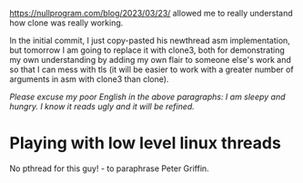 https://nullprogram.com/blog/2023/03/23/ allowed me to really understand how clone was really working.

In the initial commit, I just copy-pasted his newthread asm implementation, but tomorrow I am going to replace it with clone3, both for
demonstrating my own understanding by adding my own flair to someone else's work and so that I can mess with tls (it will be easier to
work with a greater number of arguments in asm with clone3 than clone).

*Please excuse my poor English in the above paragraphs: I am sleepy and hungry. I know it reads ugly and it will be refined.*

# Playing with low level linux threads

No pthread for this guy! - to paraphrase Peter Griffin.
